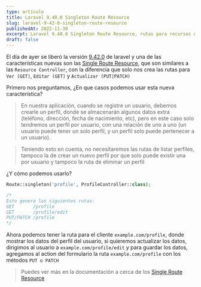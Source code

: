 ```yaml
---
type: artículo
title: Laravel 9.40.0 Singleton Route Resource
slug: laravel-9-42-0-singleton-route-resource
publishedAt: 2022-11-30
excerpt: Laravel 9.40.0 Singleton Route Resource, rutas para recursos de una sola instancia...
draft: false
---
```


El día de ayer se liberó la versión <a href="https://github.com/laravel/framework/releases/tag/v9.42.0" target="_blank">9.42.0</a> de laravel y una de las características nuevas son las <a href="https://laravel.com/docs/9.x/controllers#singleton-resource-controllers" target="_blank">Single Route Resource</a>, que son similares a las `Resource Controller`, con la diferencia que solo nos crea las rutas para `Ver (GET)`, `Editar (GET)` y `Actualizar (PUT|PATCH)`

Primero nos preguntamos, ¿En que casos podemos usar esta nueva característica?

> En nuestra aplicación, cuando se registre un usuario, debemos crearle un perfil, donde se almacenarán algunos datos extra (teléfono, dirección, fecha de nacimiento, etc), pero en este caso solo tendremos un perfil por usuario, con una relación de uno a uno (un usuario puede tener un solo perfil, y un perfil solo puede pertenecer a un usuario).

> Teniendo esto en cuenta, no necesitaremos las rutas de listar perfiles, tampoco la de crear un nuevo perfil por que solo puede existir una por usuario y tampoco la ruta de eliminar un perfil

¿Y cómo podemos usarlo?

```php
Route::singleton('profile', ProfileController::class);

/*
Esto genera las siguientes rutas:
GET       /profile
GET       /profile/edit
PUT/PATCH /profile
*/
```

Ahora podemos tener la ruta para el cliente `example.com/profile`, donde mostrar los datos del perfil del usuario, si quieremos actualizar los datos, dirigimos al usuario a `example.com/profile/edit` y para guardar los datos, agregamos al action del formulario la ruta `example.com/profile` con los métodos `PUT o PATCH`

> Puedes ver más en la documentación a cerca de los <a href="https://laravel.com/docs/9.x/controllers#singleton-resource-controllers" target="_blank">Single Route Resource</a>
